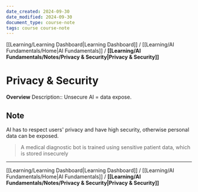 ```yaml
---
date_created: 2024-09-30
date_modified: 2024-09-30
document_type: course-note
tags: course course-note
---
```

[[Learning/Learning Dashboard|Learning Dashboard]] / [[Learning/AI Fundamentals/Home|AI Fundamentals]] / **[[Learning/AI Fundamentals/Notes/Privacy & Security|Privacy & Security]]**
# Privacy & Security
**Overview**
Description:: Unsecure AI = data expose.

## Note

AI has to respect users' privacy and have high security, otherwise personal data can be exposed.
> A medical diagnostic bot is trained using sensitive patient data, which is stored insecurely

---
[[Learning/Learning Dashboard|Learning Dashboard]] / [[Learning/AI Fundamentals/Home|AI Fundamentals]] / **[[Learning/AI Fundamentals/Notes/Privacy & Security|Privacy & Security]]**